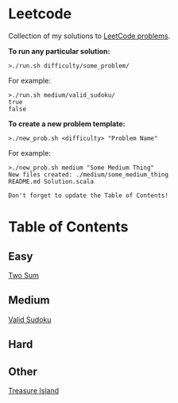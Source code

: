 # Leetcode

Collection of my solutions to [LeetCode problems](https://leetcode.com/bbstilson/).

**To run any particular solution:**

```
>./run.sh difficulty/some_problem/
```

For example:

```
>./run.sh medium/valid_sudoku/
true
false
```

**To create a new problem template:**

```
>./new_prob.sh <difficulty> "Problem Name"
```

For example:

```
>./new_prob.sh medium "Some Medium Thing"
New files created: ./medium/some_medium_thing
README.md Solution.scala

Don't forget to update the Table of Contents!
```

# Table of Contents

## Easy

[Two Sum](./easy/two_sum)


## Medium

[Valid Sudoku](./medium/valid_sudoku)

## Hard

## Other

[Treasure Island](./other/treasure_island)
